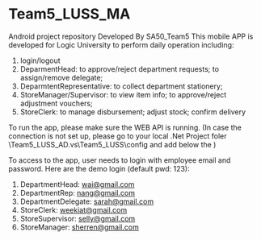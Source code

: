 # Team5_LUSS_MA
Android project repository
Developed By SA50_Team5
This mobile APP is developed for Logic University to perform daily operation including:
1. login/logout
2. DeparmentHead: to approve/reject department requests; to assign/remove delegate; 
3. DeparmtentRepresentative: to collect department stationery;
4. StoreManager/Supervisor: to view item info; to approve/reject adjustment vouchers;
5. StoreClerk: to manage disbursement; adjust stock; confirm delivery

To run the app, please make sure the WEB API is running.
(In case the connection is not set up, please go to your local .Net Project foler \Team5_LUSS_AD\.vs\Team5_LUSS\config and add 
          <binding protocol="http" bindingInformation="*:57530:127.0.0.1" />
          <binding protocol="https" bindingInformation="*:44312:127.0.0.1" />
 below the
 <binding protocol="http" bindingInformation="*:57530:localhost" />
 <binding protocol="https" bindingInformation="*:44312:localhost" />)

To access to the app, user needs to login with employee email and password.
Here are the demo login (default pwd: 123):
1. DepartmentHead: wai@gmail.com
2. DepartmentRep: nang@gmail.com
3. DepartmentDelegate: sarah@gmail.com
4. StoreClerk: weekiat@gmail.com
5. StoreSupervisor: selly@gmail.com
6. StoreManager: sherren@gmail.com
